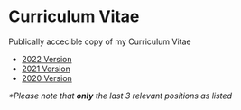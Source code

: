 # Curriculum Vitae
Publically accecible copy of my Curriculum Vitae
- [2022 Version](archive/2022/cv-07-2022-alex-pedersen.pdf)
- [2021 Version](archive/2021/cv-05-2021-alex-pedersen.pdf)
- [2020 Version](archive/2020/cv2020-alex-pedersen-compressed.pdf)

_\*Please note that **only** the last 3 relevant positions as listed_